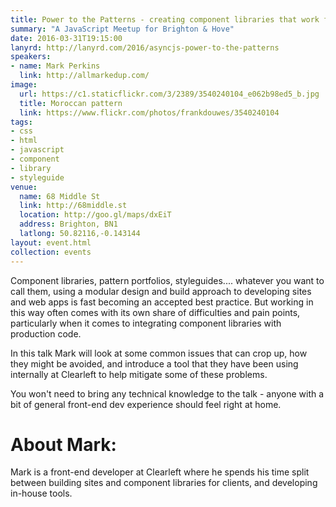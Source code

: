 ```yaml
---
title: Power to the Patterns - creating component libraries that work from prototype to production
summary: "A JavaScript Meetup for Brighton & Hove"
date: 2016-03-31T19:15:00
lanyrd: http://lanyrd.com/2016/asyncjs-power-to-the-patterns
speakers:
- name: Mark Perkins
  link: http://allmarkedup.com/
image:
  url: https://c1.staticflickr.com/3/2389/3540240104_e062b98ed5_b.jpg
  title: Moroccan pattern
  link: https://www.flickr.com/photos/frankdouwes/3540240104
tags:
- css
- html
- javascript
- component
- library
- styleguide
venue:
  name: 68 Middle St
  link: http://68middle.st
  location: http://goo.gl/maps/dxEiT
  address: Brighton, BN1
  latlong: 50.82116,-0.143144
layout: event.html
collection: events
---
```


Component libraries, pattern portfolios, styleguides.... whatever you want to call them, using a modular design and build approach to developing sites and web apps is fast becoming an accepted best practice. But working in this way often comes with its own share of difficulties and pain points, particularly when it comes to integrating component libraries with production code.

In this talk Mark will look at some common issues that can crop up, how they might be avoided, and introduce a tool that they have been using internally at Clearleft to help mitigate some of these problems.

You won't need to bring any technical knowledge to the talk - anyone with a bit of general front-end dev experience should feel right at home.

# About Mark:

Mark is a front-end developer at Clearleft where he spends his time split between building sites and component libraries for clients, and developing in-house tools.
